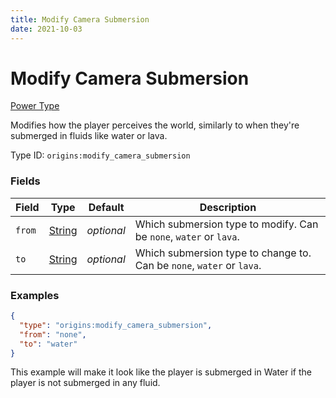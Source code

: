 ```yaml
---
title: Modify Camera Submersion
date: 2021-10-03
---
```


# Modify Camera Submersion

[Power Type](../power_types.md)

Modifies how the player perceives the world, similarly to when they're submerged in fluids like water or lava.

Type ID: `origins:modify_camera_submersion`


### Fields

Field | Type | Default | Description
------|------|---------|-------------
`from` | [String](../data_types/string.md) | _optional_ | Which submersion type to modify. Can be `none`, `water` or `lava`.
`to` | [String](../data_types/string.md) | _optional_ | Which submersion type to change to. Can be `none`, `water` or `lava`.


### Examples

```json
{
  "type": "origins:modify_camera_submersion",
  "from": "none",
  "to": "water"
}
```

This example will make it look like the player is submerged in Water if the player is not submerged in any fluid.
